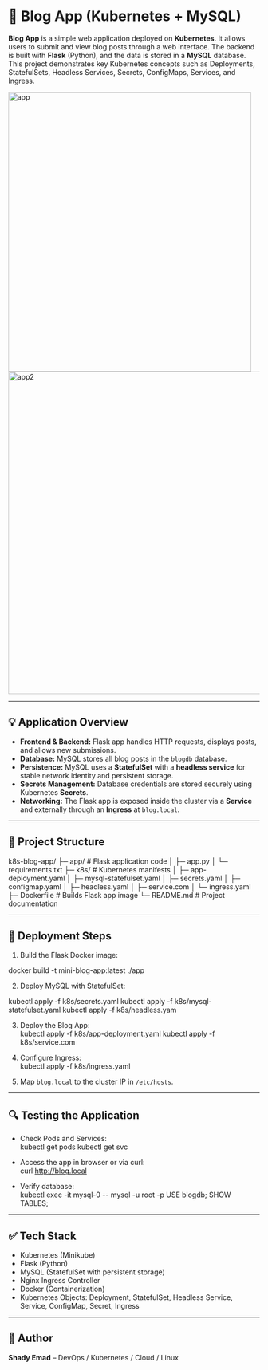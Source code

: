 # 📝 Blog App (Kubernetes + MySQL)

**Blog App** is a simple web application deployed on **Kubernetes**. It allows users to submit and view blog posts through a web interface. The backend is built with **Flask** (Python), and the data is stored in a **MySQL** database. This project demonstrates key Kubernetes concepts such as Deployments, StatefulSets, Headless Services, Secrets, ConfigMaps, Services, and Ingress.

<img width="487" height="561" alt="app" src="https://github.com/user-attachments/assets/ce1eac84-1873-46dd-bcbf-d9a3c9aed0a3" />

<img width="946" height="647" alt="app2" src="https://github.com/user-attachments/assets/1704ec0d-ce76-4ae0-8903-3ff7e2a68952" />

---

## 💡 Application Overview

- **Frontend & Backend:** Flask app handles HTTP requests, displays posts, and allows new submissions.  
- **Database:** MySQL stores all blog posts in the `blogdb` database.  
- **Persistence:** MySQL uses a **StatefulSet** with a **headless service** for stable network identity and persistent storage.  
- **Secrets Management:** Database credentials are stored securely using Kubernetes **Secrets**.  
- **Networking:** The Flask app is exposed inside the cluster via a **Service** and externally through an **Ingress** at `blog.local`.  

---

## 📂 Project Structure

k8s-blog-app/
├─ app/ # Flask application code
│ ├─ app.py
│ └─ requirements.txt
├─ k8s/ # Kubernetes manifests
│ ├─ app-deployment.yaml
│ ├─ mysql-statefulset.yaml
│ ├─ secrets.yaml
│ ├─ configmap.yaml
│ ├─ headless.yaml
│ ├─ service.com
│ └─ ingress.yaml
├─ Dockerfile # Builds Flask app image
└─ README.md # Project documentation


---

## 🚀 Deployment Steps

1. Build the Flask Docker image:  

docker build -t mini-blog-app:latest ./app



2. Deploy MySQL with StatefulSet:  

kubectl apply -f k8s/secrets.yaml
kubectl apply -f k8s/mysql-statefulset.yaml
kubectl apply -f k8s/headless.yam

3. Deploy the Blog App:  
kubectl apply -f k8s/app-deployment.yaml
kubectl apply -f k8s/service.com

4. Configure Ingress:  
kubectl apply -f k8s/ingress.yaml



5. Map `blog.local` to the cluster IP in `/etc/hosts`.

---

## 🔍 Testing the Application

- Check Pods and Services:  
kubectl get pods
kubectl get svc

- Access the app in browser or via curl:  
curl http://blog.local

- Verify database:  
kubectl exec -it mysql-0 -- mysql -u root -p
USE blogdb;
SHOW TABLES;

---

## ✅ Tech Stack

- Kubernetes (Minikube)  
- Flask (Python)  
- MySQL (StatefulSet with persistent storage)  
- Nginx Ingress Controller  
- Docker (Containerization)  
- Kubernetes Objects: Deployment, StatefulSet, Headless Service, Service, ConfigMap, Secret, Ingress  

---

## 👤 Author

**Shady Emad** – DevOps / Kubernetes / Cloud / Linux


